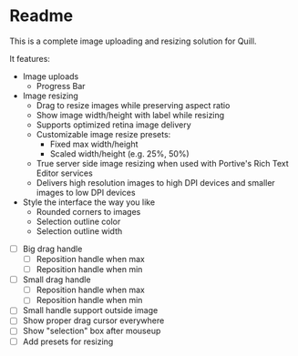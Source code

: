 # Readme

This is a complete image uploading and resizing solution for Quill.

It features:

- Image uploads
  - Progress Bar
- Image resizing
  - Drag to resize images while preserving aspect ratio
  - Show image width/height with label while resizing
  - Supports optimized retina image delivery
  - Customizable image resize presets:
    - Fixed max width/height
    - Scaled width/height (e.g. 25%, 50%)
  - True server side image resizing when used with Portive's Rich Text Editor services
  - Delivers high resolution images to high DPI devices and smaller images to low DPI devices
- Style the interface the way you like
  - Rounded corners to images
  - Selection outline color
  - Selection outline width

- [ ] Big drag handle
  - [ ] Reposition handle when max
  - [ ] Reposition handle when min
- [ ] Small drag handle
  - [ ] Reposition handle when max
  - [ ] Reposition handle when min
- [ ] Small handle support outside image
- [ ] Show proper drag cursor everywhere
- [ ] Show "selection" box after mouseup
- [ ] Add presets for resizing